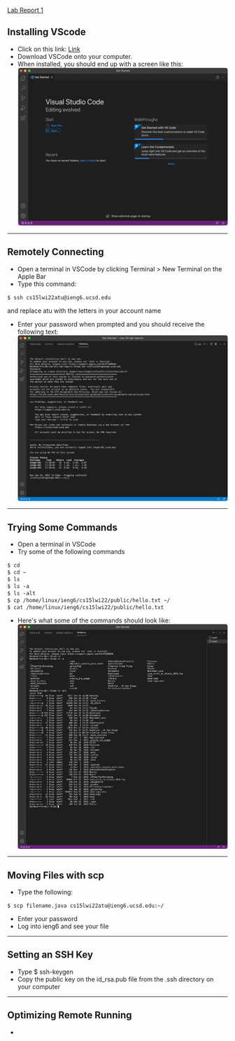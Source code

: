 [Lab Report 1](https://rinakaura.github.io/cse-15l-lab-reports/lab-report-1-week-2.html)

## Installing VScode

- Click on this link: [Link](https://code.visualstudio.com/)
- Download VSCode onto your computer.
- When installed, you should end up with a screen like this:
![Image](screenshotlab1.png)
---
## Remotely Connecting

- Open a terminal in VSCode by clicking Terminal > New Terminal on the Apple Bar
- Type this command: 
``` 
$ ssh cs15lwi22atu@ieng6.ucsd.edu 
```
  and replace atu with the letters in your account name
- Enter your password when prompted and you should receive the following text:
![Image](remoteconnecting.png)
---
## Trying Some Commands

- Open a terminal in VSCode
- Try some of the following commands
```
$ cd
$ cd ~
$ ls
$ ls -a
$ ls -alt
$ cp /home/linux/ieng6/cs15lwi22/public/hello.txt ~/
$ cat /home/linux/ieng6/cs15lwi22/public/hello.txt
```
- Here's what some of the commands should look like:
![Image](typingcommands.png)
---
## Moving Files with scp

- Type the following:
```
$ scp filename.java cs15lwi22atu@ieng6.ucsd.edu:~/
```
- Enter your password
- Log into ieng6 and see your file
---
## Setting an SSH Key

- Type $ ssh-keygen
- Copy the public key on the id_rsa.pub file from the .ssh directory on your computer
---
## Optimizing Remote Running

- 
